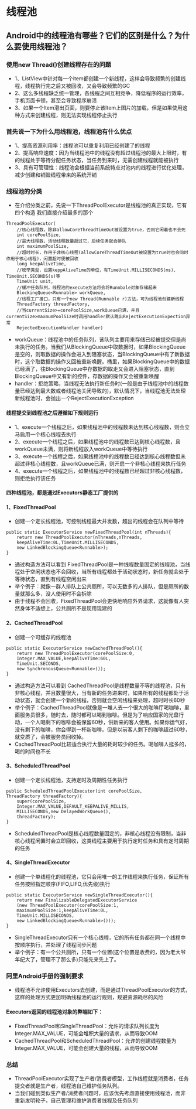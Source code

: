 # 线程池

## Android中的线程池有哪些？它们的区别是什么？为什么要使用线程池？

### 使用new Thread()创建线程存在的问题

- 1、ListView中针对每一个item都创建一个新线程，这样会导致频繁的创建线程，线程执行完之后又被回收，又会导致频繁的GC
- 2、这么多线程缺乏统一管理，各线程之间互相竞争，降低程序的运行效率，手机页面卡顿，甚至会导致程序崩溃
- 3、如果一个Item滑出页面，则要停止该Item上图片的加载，但是如果使用这种方式来创建线程，则无法实现线程停止执行

### 首先说一下为什么用线程池，线程池有什么优点

- 1、提高资源利用率：线程池可以重复利用已经创建了的线程
- 2、提高响应速度：因为当线程池中的线程没有超过线程池的最大上限时，有的线程处于等待分配任务状态，当任务到来时，无需创建线程就能被执行
- 3、具有可管理性：线程池会根据当前系统特点对池内的线程进行优化处理，减少创建和销毁线程带来的系统开销

### 线程池的分类

- 在介绍分类之前，先说一下ThreadPoolExecutor是线程池的真正实现，它有四个构造 我们直接介绍最多的那个
```
ThreadPoolExecutor(
    //核心线程数，除非allowCoreThreadTimeOut被设置为true，否则它闲着也不会死
    int corePoolSize,
    //最大线程数，活动线程数量超过它，后续任务就会排队
    int maximumPoolSize,
    //超时时长，作用于非核心线程(allowCoreThreadTimeOut被设置为true时也会同时作用于核心线程)，闲置超时便被回收
    long keepAliveTime,
    //枚举类型，设置keppAliveTime的单位，有TimeUnit.MILLISECONDS(ms)、TimeUnit.SECONDS(s)等
    TimeUnit unit,
    //缓冲任务队列，线程池的execute方法将会将Runnbale对象存储起来
    BlockingQueue<Runnable> workQueue,
    //线程工厂接口，只有一个new Thread(Runnable r)方法，可为线程池创建新线程
    ThreadFactory threadFactory,
    //当currentSize>=corePoolSize,workQueue已满，并且currentSize>maxmumPoolSize时调用handler默认跳出RejectExecutionExpection异常
    RejectedExecutionHandler handler)
```

- workQueue：线程池中的任务队列，该队列主要用来存储已经被提交但是尚未执行的任务。当我们从BlockingQueue中取数据时，如果BlockingQueue是空的，则取数据的操作会进入到阻塞状态，当BlockingQueue中有了新数据时，这个取数据的操作又回被重新唤醒。桶里，如果BlockingQueue中的数据已经满了，往BlockingQueue中存数据的取走又会进入阻塞状态，直到BlockingQueue中又有新的控件，存数据的操作又会被重新唤醒
- handler：拒绝策略，当线程无法执行新任务时(一般是由于线程池中的线程数量已经达到最大数或者线程池关闭导致的)，默认情况下，当线程池无法处理新线程池时，会抛出一个RejectExecutionException

#### 线程提交到线程池之后遵循如下规则运行

- 1、execute一个线程之后，如果线程池中的线程数未达到核心线程数，则会立马启用一个核心线程去执行
- 2、execute一个线程之后，如果线程池中的线程数已达到核心线程数，且workQueue未满，则将新线程放入workQueue中等待执行
- 3、execute一个线程之后，如果线程池中的线程数已经达到核心线程数但未超过非核心线程数，且workQueue已满，则开启一个非核心线程来执行任务
- 4、execute一个线程之后，如果线程池中的线程数已经超过非核心线程数，则拒绝执行该任务

#### 四种线程池，都是通过Executors静态工厂提供的

#### 1、FixedThreadPool

- 创建一个定长线程池，可控制线程最大并发数，超出的线程会在队列中等待


```
public static ExecutorService newFixedThreadPool(int nThreads){
    return new ThreadPoolExecutor(nThreads,nThreads,
    keepAliveTime:0L,TimeUnit.MILLISECONDS,
    new LinkedBlockingQueue<Runnable>);
}
```

- 通过构造方法可以看到 FixedThreadPool是一种线程数量固定的线程池，当线程处于空闲状态也不会回收，当所有线程都处于活动状态时，新任务就会处于等待状态，直到有线程空闲出来
- 举个例子：就像一群人排队上公共厕所，可以无数多的人排队，但是厕所的数量就那么多，没人使用时不会拆除
- 由于线程不会回收，FixedThreadPool会更快地响应外界请求，这就像有人突然身体不适想上，公共厕所不是现用现建的

#### 2、CachedThreadPool

- 创建一个可缓存的线程池

```
public static ExecutorService newCachedThreadPool(){
    return new ThreadPoolExecutor(corePoolSize:0,
    Integer.MAX_VALUE,keepAliveTime:60L,
    TimeUnit.SECONDS,
    new SynchronousQueue<Runnable>());
}
```

- 通过构造方法可以看到 CachedThreadPool是线程数量不等的线程池，只有非核心线程，并且数量很大，当有新的任务进来时，如果所有的线程都处于活动状态，就会创建一个新的线程，否则就会空闲线程来处理，超时时长60秒
- 举个例子：CachedThreadPool就像是一堆人去一个很大的咖啡厅喝咖啡，里面服务员很多，随时去，随时都可以喝到咖啡。但是为了响应国家的光盘行动，一个人喝剩下的咖啡会被保留60秒，供新来的客人使用。如果你运气好，没有剩下的咖啡，你会得到一杯新咖啡。但是以前客人剩下的咖啡超过60秒，就变质了，会被服务员回收掉。
- CachedThreadPool比较适合执行大量的耗时较少的任务。喝咖啡人挺多的，喝的时间也不长

#### 3、ScheduledThreadPool

- 创建一个定长线程池，支持定时及周期性任务执行

```
public ScheduledThreadPoolExecutor(int corePoolSize,
ThreadFactory threadFactory){
    super(corePoolSize,
    Integer.MAX_VALUE,DEFAULT_KEEPALIVE_MILLIS,
    MILLISECONDS,new DelayedWorkQueue(),
    threadFactory);
}
```

- ScheduledThreadPool是核心线程数量固定的，非核心线程没有限制，当非核心线程闲置时会立即回收，这类线程主要用于执行定时任务和具有定时周期的任务

#### 4、SingleThreadExecutor

- 创建一个单线程化的线程池，它只会用唯一的工作线程来执行任务，保证所有任务按照指定顺序(FIFO,LIFO,优先级)执行

```
public static ExecutorService newSingleThreadExecutor(){
    return new FinalizableDelegatedExecutorService
    (new ThreadPoolExecutor(corePoolSize:1,
    maximumPoolSize:1,keepAliveTime:0L,
    TimeUnit.MILLISECONDS,
    new LinkedBlockingQueue<Runnable>()));
}
```

- SingleThreadExecutor只有一个核心线程，它的所有任务都在同一个线程中按顺序执行，并处理了线程同步问题
- 举个例子：有一个公共厕所，只有一个位置(这个位置是收费的，因为老大爷年纪大了，管理不了那么多)只能先来先上了。

### 阿里Android手册的强制要求

- 线程池不允许使用Executors去创建，而是通过ThreadPoolExecutor的方式，这样的处理方式更加明确线程池的运行规则，规避资源耗尽的风险

#### Executors返回的线程池对象的弊端如下：

- FixedThreadPool和SingleThreadPool：允许的请求队列长度为Integer.MAX_VALUE，可能会堆积大量的请求，从而导致OOM
- CachedThreadPool和ScheduledThreadPool：允许的创建线程数量为Integer.MAX_VALUE，可能会创建大量的线程，从而导致OOM

### 总结

- ThreadPoolExecutor实现了生产者/消费者模型，工作线程就是消费者，任务提交者就是生产者，线程池自己维护任务队列。
- 当我们碰到类似生产者/消费者问题时，应该优先考虑直接使用线程池，而非重新发明轮子，自己管理和维护消费者线程及任务队列
